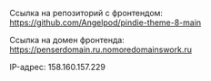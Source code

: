 Ссылка на репозиторий с фронтендом: https://github.com/Angelpod/pindie-theme-8-main

Ссылка на домен фронтенда: https://penserdomain.ru.nomoredomainswork.ru

IP-адрес: 158.160.157.229 